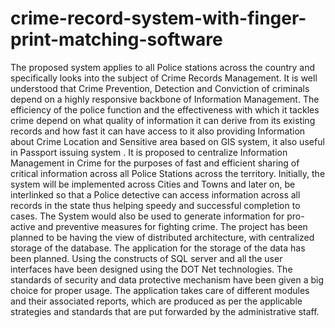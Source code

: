 crime-record-system-with-finger-print-matching-software
=======================================================

The proposed system applies to all Police stations across the country and specifically looks into the subject of Crime Records Management. It is well understood that Crime Prevention, Detection and Conviction of criminals depend on a highly responsive backbone of Information Management. The efficiency of the police function and the effectiveness with which it tackles crime depend on what quality of information it can derive from its existing records and how fast it can have access to it also providing Information about Crime Location and Sensitive area based on GIS system, it also useful in Passport issuing system . It is proposed to centralize Information Management in Crime for the purposes of fast and efficient sharing of critical information across all Police Stations across the territory. Initially, the system will be implemented across Cities and Towns and later on, be interlinked so that a Police detective can access information across all records in the state thus helping speedy and successful completion to cases. The System would also be used to generate information for pro-active and preventive measures for fighting crime. The project has been planned to be having the view of distributed architecture, with centralized storage of the database. The application for the storage of the data has been planned. Using the constructs of SQL server and all the user interfaces have been designed using the DOT Net technologies. The standards of security and data protective mechanism have been given a big choice for proper usage. The application takes care of different modules and their associated reports, which are produced as per the applicable strategies and standards that are put forwarded by the administrative staff.